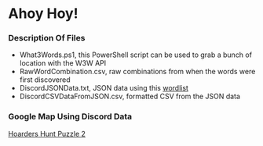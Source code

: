 # Ahoy Hoy!

### Description Of Files
- What3Words.ps1, this PowerShell script can be used to grab a bunch of location with the W3W API
- RawWordCombination.csv, raw combinations from when the words were first discovered
- DiscordJSONData.txt, JSON data using this [wordlist](https://discord.com/channels/423075122610700288/1100756205812600872/1108878972206448690)
- DiscordCSVDataFromJSON.csv, formatted CSV from the JSON data

### Google Map Using Discord Data

[Hoarders Hunt Puzzle 2](https://www.google.com/maps/d/edit?mid=1SPGQ_rlqNkIUGElbkSl0-fhWMrsmRUg&ll=8.218050294142571%2C-42.68347454767914&z=3)